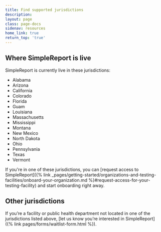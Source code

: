 ```yaml
---
title: Find supported jurisdictions
description:
layout: page
class: page-docs
sidenav: resources
home_link: true
return_top: 'true'
---
```


## Where SimpleReport is live
SimpleReport is currently live in these jurisdictions:
- Alabama
- Arizona
- California
- Colorado
- Florida
- Guam
- Louisiana
- Massachusetts
- Mississippi
- Montana
- New Mexico
- North Dakota
- Ohio
- Pennsylvania
- Texas
- Vermont

If you're in one of these jurisdictions, you can [request access to SimpleReport]({% link _pages/getting-started/organizations-and-testing-facilities/onboard-your-organization.md %}#request-access-for-your-testing-facility) and start onboarding right away.

## Other jurisdictions
If you’re a facility or public health department not located in one of the jurisdictions listed above, [let us know you’re interested in SimpleReport]({% link pages/forms/waitlist-form.html %}).
